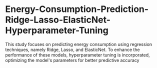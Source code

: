 # Energy-Consumption-Prediction-Ridge-Lasso-ElasticNet-Hyperparameter-Tuning
This study focuses on predicting energy consumption using regression techniques, namely Ridge, Lasso, and ElasticNet. To enhance the performance of these models, hyperparameter tuning is incorporated, optimizing the model's parameters for better predictive accuracy
